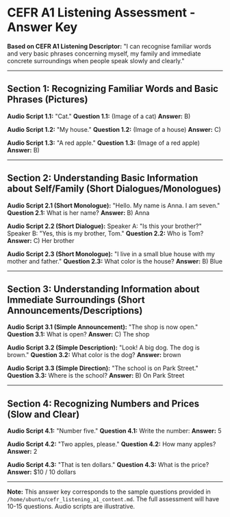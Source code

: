 # CEFR A1 Listening Assessment - Answer Key

**Based on CEFR A1 Listening Descriptor:** "I can recognise familiar words and very basic phrases concerning myself, my family and immediate concrete surroundings when people speak slowly and clearly."

---

## Section 1: Recognizing Familiar Words and Basic Phrases (Pictures)

**Audio Script 1.1:** "Cat."
**Question 1.1:** (Image of a cat)
   **Answer:** B)

**Audio Script 1.2:** "My house."
**Question 1.2:** (Image of a house)
   **Answer:** C)

**Audio Script 1.3:** "A red apple."
**Question 1.3:** (Image of a red apple)
   **Answer:** B)

---

## Section 2: Understanding Basic Information about Self/Family (Short Dialogues/Monologues)

**Audio Script 2.1 (Short Monologue):** "Hello. My name is Anna. I am seven."
**Question 2.1:** What is her name?
   **Answer:** B) Anna

**Audio Script 2.2 (Short Dialogue):**
Speaker A: "Is this your brother?"
Speaker B: "Yes, this is my brother, Tom."
**Question 2.2:** Who is Tom?
   **Answer:** C) Her brother

**Audio Script 2.3 (Short Monologue):** "I live in a small blue house with my mother and father."
**Question 2.3:** What color is the house?
   **Answer:** B) Blue

---

## Section 3: Understanding Information about Immediate Surroundings (Short Announcements/Descriptions)

**Audio Script 3.1 (Simple Announcement):** "The shop is now open."
**Question 3.1:** What is open?
   **Answer:** C) The shop

**Audio Script 3.2 (Simple Description):** "Look! A big dog. The dog is brown."
**Question 3.2:** What color is the dog?
   **Answer:** brown

**Audio Script 3.3 (Simple Direction):** "The school is on Park Street."
**Question 3.3:** Where is the school?
   **Answer:** B) On Park Street

---

## Section 4: Recognizing Numbers and Prices (Slow and Clear)

**Audio Script 4.1:** "Number five."
**Question 4.1:** Write the number:
   **Answer:** 5

**Audio Script 4.2:** "Two apples, please."
**Question 4.2:** How many apples?
   **Answer:** 2

**Audio Script 4.3:** "That is ten dollars."
**Question 4.3:** What is the price?
   **Answer:** $10 / 10 dollars

---

**Note:** This answer key corresponds to the sample questions provided in `/home/ubuntu/cefr_listening_a1_content.md`. The full assessment will have 10-15 questions. Audio scripts are illustrative.

